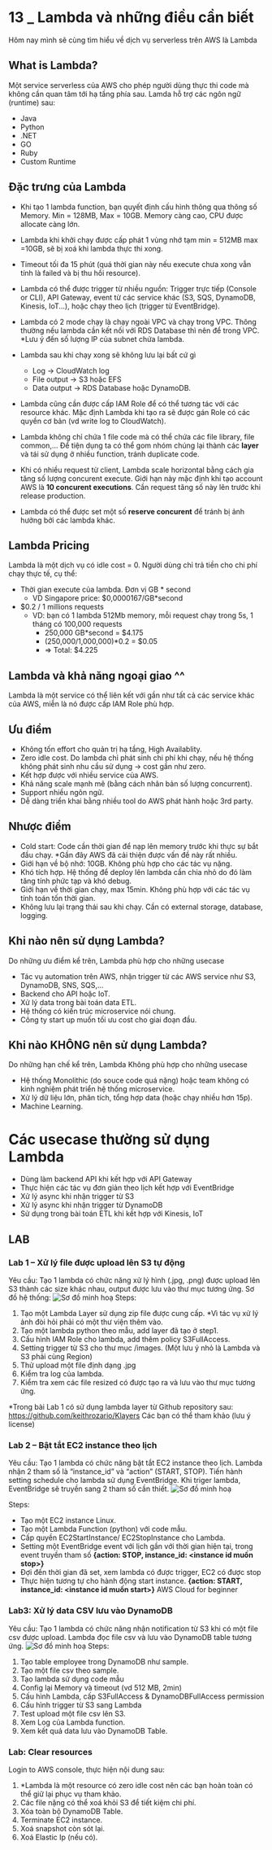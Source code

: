 # 13 _ Lambda và những điều cần biết
Hôm nay mình sẽ cùng tìm hiểu về dịch vụ serverless trên AWS là Lambda

## What is Lambda?
Một service serverless của AWS cho phép người dùng thực thi code mà không cần quan tâm tới hạ tầng phía sau.
Lamda hỗ trợ các ngôn ngữ (runtime) sau: 
* Java
* Python 
* .NET
* GO
* Ruby
* Custom Runtime 

## Đặc trưng của Lambda
* Khi tạo 1 lambda function, bạn quyết định cấu hình thông qua thông số Memory. Min = 128MB, Max = 10GB. Memory càng cao, CPU được allocate càng lớn.
* Lambda khi khởi chạy được cấp phát 1 vùng nhớ tạm min = 512MB max =10GB, sẽ bị xoá khi lambda thực thi xong.
* Timeout tối đa 15 phút (quá thời gian này nếu execute chưa xong vẫn tính là failed và bị thu hồi resource).
* Lambda có thể được trigger từ nhiều nguồn: Trigger trực tiếp (Console or CLI), API Gateway, event từ các service khác (S3, SQS, DynamoDB, Kinesis, IoT...), hoặc chạy theo lịch (trigger từ EventBridge).

* Lambda có 2 mode chạy là chạy ngoài VPC và chạy trong VPC. Thông thường nếu lambda cần kết nối với RDS Database thì nên để trong VPC. *Lưu ý đến số lượng IP của subnet chứa lambda.
* Lambda sau khi chạy xong sẽ không lưu lại bất cứ gì
	- Log -> CloudWatch log
	- File output -> S3 hoặc EFS
	- Data output -> RDS Database hoặc DynamoDB.
* Lambda cũng cần được cấp IAM Role để có thể tương tác với các resource khác. Mặc định Lambda khi tạo ra sẽ được gán Role có các quyền cơ bản (vd write log to CloudWatch).

* Lambda không chỉ chứa 1 file code mà có thể chứa các file library, file common,... Để tiện dụng ta có thể gom nhóm chúng lại thành các **layer** và tái sử dụng ở nhiều function, tránh duplicate code.
* Khi có nhiều request từ client, Lambda scale horizontal bằng cách gia tăng số lượng concurent execute. Giới hạn này mặc định khi tạo account AWS là **10 concurent executions**. Cần request tăng số này lên trước khi release production.
* Lambda có thể được set một số **reserve concurent** để tránh bị ảnh hưởng bởi các lambda khác.

## Lambda Pricing
Lambda là một dịch vụ có idle cost = 0. Người dùng chỉ trả tiền cho chi phí chạy thực tế, cụ thể:
* Thời gian execute của lambda. Đơn vị GB * second 
	- VD Singapore price: $0,0000167/GB*second
* $0.2 / 1 millions requests
	- VD: bạn có 1 lambda 512Mb memory, mỗi request chạy trong 5s, 1 tháng có 100,000 requests 
		- 250,000 GB*second = $4.175
		- (250,000/1,000,000)*0.2 = $0.05
		- => Total: $4.225

## Lambda và khả năng ngoại giao ^^
Lambda là một service có thể liên kết với gần như tất cả các service khác của AWS, miễn là nó được cấp IAM Role phù hợp.

## Ưu điểm
- Không tốn effort cho quản trị hạ tầng, High Availablity.
- Zero idle cost. Do lambda chỉ phát sinh chi phí khi chạy, nếu hệ thống
không phát sinh nhu cầu sử dụng -> cost gần như zero.
- Kết hợp được với nhiều service của AWS.
- Khả năng scale mạnh mẽ (bằng cách nhân bản số lượng concurrent).
- Support nhiều ngôn ngữ.
- Dễ dàng triển khai bằng nhiều tool do AWS phát hành hoặc 3rd party.

## Nhược điểm
- Cold start: Code cần thời gian để nạp lên memory trước khi thực sự bắt đầu chạy. *Gần đây AWS đã cải thiện được vấn đề này rất nhiều.
- Giới hạn về bộ nhớ: 10GB. Không phù hợp cho các tác vụ nặng.
- Khó tích hợp. Hệ thống để deploy lên lambda cần chia nhỏ do đó làm
tăng tính phức tạp và khó debug.
- Giới hạn về thời gian chạy, max 15min. Không phù hợp với các tác vụ tính toán tốn thời gian.
- Không lưu lại trạng thái sau khi chạy. Cần có external storage, database, logging.

## Khi nào nên sử dụng Lambda?
Do những ưu điểm kể trên, Lambda phù hợp cho những usecase
- Tác vụ automation trên AWS, nhận trigger từ các AWS service như S3, DynamoDB, SNS, SQS,...
- Backend cho API hoặc IoT.
- Xử lý data trong bài toán data ETL.
- Hệ thống có kiến trúc microservice nói chung.
- Công ty start up muốn tối ưu cost cho giai đoạn đầu.

## Khi nào KHÔNG nên sử dụng Lambda?
Do những hạn chế kể trên, Lambda Không phù hợp cho những usecase
- Hệ thống Monolithic (do souce code quá nặng) hoặc team không có kinh nghiệm phát triển hệ thống microservice.
- Xử lý dữ liệu lớn, phân tích, tổng hợp data (hoặc chạy nhiều hơn 15p). 
- Machine Learning.

# Các usecase thường sử dụng Lambda
- Dùng làm backend API khi kết hợp với API Gateway
- Thực hiện các tác vụ đơn giản theo lịch kết hợp với EventBridge
- Xử lý async khi nhận trigger từ S3
- Xử lý async khi nhận trigger từ DynamoDB
- Sử dụng trong bài toán ETL khi kết hợp với Kinesis, IoT



## LAB
### Lab 1 – Xử lý file được upload lên S3 tự động
Yêu cầu: Tạo 1 lambda có chức năng xử lý hình (.jpg, .png) được upload lên S3 thành các size khác nhau, output được lưu vào thư mục tương ứng.
Sơ đồ hệ thống:
![Sơ đồ minh hoạ ](serverless-lambda/Images_readme/image-lab1.png)
Steps:
1. Tạo một Lambda Layer sử dụng zip file được cung cấp. *Vì tác vụ xử lý ảnh đòi hỏi phải có một thư viện thêm vào.
2. Tạo một lambda python theo mẫu, add layer đã tạo ở step1.
3. Cấu hình IAM Role cho lambda, add thêm policy S3FullAccess.
4. Setting trigger từ S3 cho thư mục /images. (Một lưu ý nhỏ là Lambda và S3 phải cùng Region)
5. Thử upload một file định dạng .jpg
6. Kiểm tra log của lambda.
7. Kiểm tra xem các file resized có được tạo ra và lưu vào thư mục tương ứng.


*Trong bài Lab 1 có sử dụng lambda layer từ Github repository sau:
https://github.com/keithrozario/Klayers
Các bạn có thể tham khảo (lưu ý license)


### Lab 2 – Bật tắt EC2 instance theo lịch
Yêu cầu: Tạo 1 lambda có chức năng bật tắt EC2 instance theo lịch. Lambda nhận 2 tham số là “instance_id” và “action” (START, STOP). Tiến hành setting schedule cho lambda sử dụng EventBridge. Khi triger lambda, EventBridge sẽ truyền sang 2 tham số cần thiết.
![Sơ đồ minh hoạ ](serverless-lambda/Images_readme/image-lab2.png)

Steps:
- Tạo một EC2 instance Linux.
- Tạo một Lambda Function (python) với code mẫu.
- Cấp quyền EC2StartInstance/ EC2StopInstance cho Lambda.
- Setting một EventBridge event với lịch gần với thời gian hiện tại, trong event truyền tham số **{action: STOP, instance_id: <instance id muốn stop>}**
- Đợi đến thời gian đã set, xem lambda có được trigger, EC2 có được stop
- Thực hiện tương tự cho hành động start instance.
**{action: START, instance_id: <instance id muốn start>}**
AWS Cloud for beginner

### Lab3: Xử lý data CSV lưu vào DynamoDB
Yêu cầu: Tạo 1 lambda có chức năng nhận notification từ S3 khi có một file csv được upload. Lambda đọc file csv và lưu vào DynamoDB table tương ứng.
![Sơ đồ minh hoạ ](serverless-lambda/Images_readme/image-lab3.png)
Steps:
1. Tạo table employee trong DynamoDB như sample.
2. Tạo một file csv theo sample.
3. Tạo lambda sử dụng code mẫu
4. Config lại Memory và timeout (vd 512 MB, 2min)
5. Cấu hình Lambda, cấp S3FullAccess & DynamoDBFullAccess permission
6. Cấu hình trigger từ S3 sang Lambda
7. Test upload một file csv lên S3.
8. Xem Log của Lambda function.
9. Xem kết quả data lưu vào DynamoDB Table.

### Lab: Clear resources
Login to AWS console, thực hiện nội dung sau:
1. *Lambda là một resource có zero idle cost nên các bạn hoàn toàn có thể giữ lại phục vụ tham khảo.
2. Các file nặng có thể xoá khỏi S3 để tiết kiệm chi phí.
3. Xóa toàn bộ DynamoDB Table.
4. Terminate EC2 instance.
5. Xoá snapshot còn sót lại.
6. Xoá Elastic Ip (nếu có).
